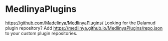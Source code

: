 # MedlinyaPlugins
https://github.com/Madelinya/MedlinyaPlugins/
Looking for the Dalamud plugin repository? Add https://medlinya.github.io/MedlinyaPlugins/repo.json to your custom plugin repositories.

